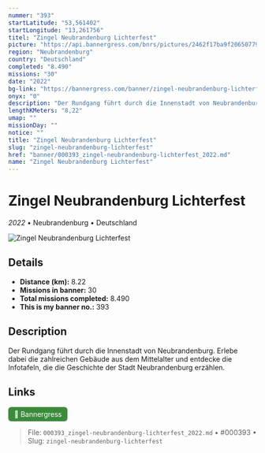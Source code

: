 ```yaml
---
nummer: "393"
startLatitude: "53,561402"
startLongitude: "13,261756"
titel: "Zingel Neubrandenburg Lichterfest"
picture: "https://api.bannergress.com/bnrs/pictures/2462f17ba9f206507792bc718e8b4f47"
region: "Neubrandenburg"
country: "Deutschland"
completed: "8.490"
missions: "30"
date: "2022"
bg-link: "https://bannergress.com/banner/zingel-neubrandenburg-lichterfest-b183"
onyx: "0"
description: "Der Rundgang führt durch die Innenstadt von Neubrandenburg. Erlebe dabei die zahlreichen Gebäude aus dem Mittelalter und entdecke die Infotafeln, die die Geschichte der Stadt Neubrandenburg erzählen."
lengthKMeters: "8,22"
umap: ""
missionDay: ""
notice: ""
title: "Zingel Neubrandenburg Lichterfest"
slug: "zingel-neubrandenburg-lichterfest"
href: "banner/000393_zingel-neubrandenburg-lichterfest_2022.md"
name: "Zingel Neubrandenburg Lichterfest"
---
```

# Zingel Neubrandenburg Lichterfest

*2022* • Neubrandenburg • Deutschland

![Zingel Neubrandenburg Lichterfest](https://api.bannergress.com/bnrs/pictures/2462f17ba9f206507792bc718e8b4f47)



## Details
- **Distance (km):** 8.22
- **Missions in banner:** 30
- **Total missions completed:** 8.490
- **This is my banner no.:** 393



## Description
Der Rundgang führt durch die Innenstadt von Neubrandenburg. Erlebe dabei die zahlreichen Gebäude aus dem Mittelalter und entdecke die Infotafeln, die die Geschichte der Stadt Neubrandenburg erzählen.



## Links
<a href="https://bannergress.com/banner/zingel-neubrandenburg-lichterfest-b183" target="_blank" style="display:inline-block;margin-right:8px;padding:6px 12px;background:#3c8b3c;color:#fff;text-decoration:none;border-radius:6px;">🔗 Bannergress</a>



> File: `000393_zingel-neubrandenburg-lichterfest_2022.md` • #000393 • Slug: `zingel-neubrandenburg-lichterfest`
